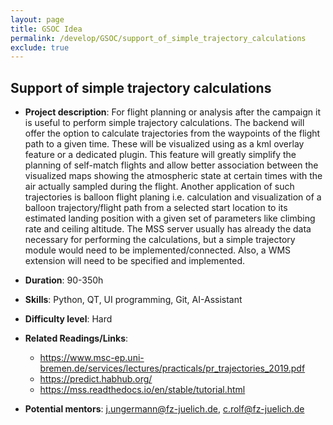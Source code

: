 ```yaml
---
layout: page
title: GSOC Idea
permalink: /develop/GSOC/support_of_simple_trajectory_calculations
exclude: true
---
```

## Support of simple trajectory calculations

- **Project description**:
For flight planning or analysis after the campaign it is useful to perform simple trajectory calculations. 
The backend will offer the option to calculate trajectories from the waypoints of the flight path to a given time. 
These will be visualized using as a kml overlay feature or a dedicated plugin. 
This feature will greatly simplify the planning of self-match flights and allow better association between 
the visualized maps showing the atmospheric state at certain times with the air actually sampled during the flight. 
Another application of such trajectories is balloon flight planing i.e. calculation and visualization 
of a balloon trajectory/flight path from a selected start location to its estimated landing position 
with a given set of parameters like climbing rate and ceiling altitude.
The MSS server usually has already the data necessary for performing the calculations, but a simple trajectory 
module would need to be implemented/connected. Also, a WMS extension will need to be specified and implemented.

- **Duration**: 90-350h
- **Skills**: Python, QT, UI programming, Git, AI-Assistant
- **Difficulty level**: Hard
- **Related Readings/Links**:
    - https://www.msc-ep.uni-bremen.de/services/lectures/practicals/pr_trajectories_2019.pdf
    - https://predict.habhub.org/
    - https://mss.readthedocs.io/en/stable/tutorial.html
- **Potential mentors**:
    j.ungermann@fz-juelich.de, c.rolf@fz-juelich.de
